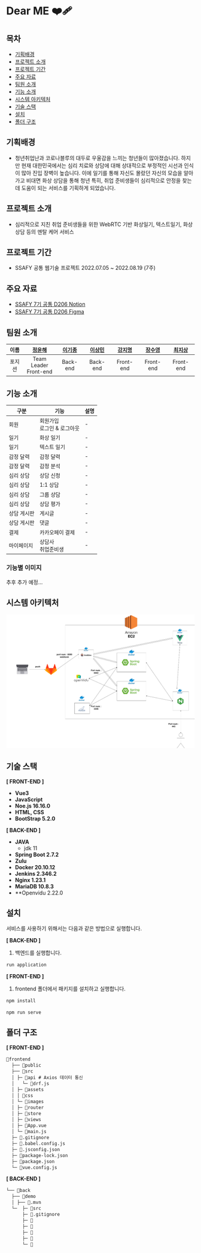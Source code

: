 # Dear ME ❤️‍🩹

## 목차
- [기획배경](#기획배경)
- [프로젝트 소개](#프로젝트-소개)
- [프로젝트 기간](#프로젝트-기간)
- [주요 자료](#주요-자료)
- [팀원 소개](#팀원-소개)
- [기능 소개](#기능-소개)
- [시스템 아키텍처](#시스템-아키텍처)
- [기술 스택](#기술-스택)
- [설치](#설치)
- [폴더 구조](#폴더-구조)

## 기획배경

- 청년취업난과 코로나블루의 대두로 우울감을 느끼는 청년들이 많아졌습니다. 하지만 현재 대한민국에서는 심리 치료와 상담에 대해 상대적으로 부정적인 시선과 인식이 많아 진입 장벽이 높습니다. 이에 일기를 통해 자신도 몰랐던 자신의 모습을 알아가고 비대면 화상 상담을 통해 청년 특히, 취업 준비생들이 심리적으로 안정을 찾는 데 도움이 되는 서비스를 기획하게 되었습니다.

## 프로젝트 소개

- 심리적으로 지친 취업 준비생들을 위한 WebRTC 기반 화상일기, 텍스트일기, 화상상담 등의 멘탈 케어 서비스

## 프로젝트 기간

- SSAFY 공통 웹기술 프로젝트 2022.07.05 ~ 2022.08.19 (7주)

## 주요 자료
- [SSAFY 7기 공통 D206 Notion](https://www.notion.so/Dear-Me-3f5087884137450a9570d15913d87fac)
- [SSAFY 7기 공통 D206 Figma](https://www.figma.com/file/axgyuL7MwNSIVYPm3B821z/D206?node-id=430%3A3589&t=VNkycd2vew1EyO3v-1)

## 팀원 소개

|   이름   |     [정윤해](https://github.com/JEONGYOONHAE)         |     [이기종](https://github.com/LeeKiJong)     |     [이상민](https://github.com/Sangmeeeee)     |     [강지명](https://github.com/rainbow77777)     |     [장수영](https://github.com/dearsyjang)     |     [최지상](https://github.com/)     |
| :------------: | :----------: | :----------: | :----------: | :----------: | :----------: | :----------: |
|  포지션  |                 Team Leader<br/>Front-end                 |         Back-end        |            Back-end<br/>        | Front-end| Front-end | Front-end |

## 기능 소개

| 구분                             | 기능                           | 설명                                    |
| ---------------------------------------------------------------- | -------------------------------------------------------------- | --------------------------------------- |
| 회원                             | 회원가입<br/>로그인 & 로그아웃 | -  |
| 일기                        | 화상 일기                   | -             |
| 일기                      | 텍스트 일기                    | -   |
| 감정 달력                  | 감정 달력                    | -   |
| 감정 달력                  | 감정 분석                    | -   |
| 심리 상담 | 상담 신청 |- |
| 심리 상담 | 1:1 상담                      | -     |
| 심리 상담 | 그룹 상담                      | -  |
| 심리 상담 | 상담 평가                      | -     |
| 상담 게시판 | 게시글                      | -    |
| 상담 게시판 | 댓글                      | - |
| 결제  | 카카오페이 결제                    | -  |
| 마이페이지  | 상담사<br/>취업준비생                      | -  |


### 기능별 이미지
추후 추가 예정...

## 시스템 아키텍처

![Untitled](img_source/Untitled.png)

## 기술 스택

**[ FRONT-END ]**

- **Vue3**
- **JavaScript**
- **Noe.js 16.16.0**
- **HTML, CSS**
- **BootStrap 5.2.0**

**[ BACK-END ]**

- **JAVA**
  - jdk 11
- **Spring Boot 2.7.2**
- **Zulu**
- **Docker 20.10.12**
- **Jenkins 2.346.2**
- **Nginx 1.23.1**
- **MariaDB 10.8.3**
- **Openvidu 2.22.0

## 설치

서비스를 사용하기 위해서는 다음과 같은 방법으로 실행합니다.

**[ BACK-END ]**

1. 백엔드를 실행합니다.

```java
run application
```

**[ FRONT-END ]**

1. frontend 폴더에서 패키지를 설치하고 실행합니다.

```jsx
npm install
```
```jsx
npm run serve
```

## 폴더 구조

**[ FRONT-END ]**

```
📁frontend
  ├── 📁public
  ├── 📁src
  │ ├─ 📁api # Axios 데이터 통신
  │   └─ 📄drf.js
  │ ├─ 📁assets
  │ │ 📁css
  │ └─ 📁images
  │ ├─ 📁router
  │ ├─ 📁store
  │ ├─ 📁views
  │ ├─ 📄App.vue
  │ └─ 📄main.js
  ├─ 📄.gitignore
  ├─ 📄.babel.config.js
  ├─ 📄.jsconfig.json
  ├─ 📄package-lock.json
  ├─ 📄package.json
  └─ 📄vue.config.js
```


**[ BACK-END ]**

```
└── 📁back
  ├── 📁demo
  │ ├── 📁.mvn
  └─  ├─ 📁src
      ├─ 📄.gitignore
      ├─ 📄
      ├─ 📄
      ├─ 📄
      ├─ 📄
      └─ 📄
```
